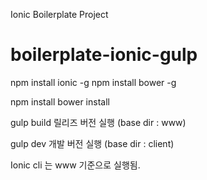 Ionic Boilerplate Project

# boilerplate-ionic-gulp

npm install ionic -g
npm install bower -g

npm install
bower install

gulp build
릴리즈 버전 실행 (base dir : www)

gulp dev
개발 버전 실행 (base dir : client)


Ionic cli 는 www 기준으로 실행됨.
